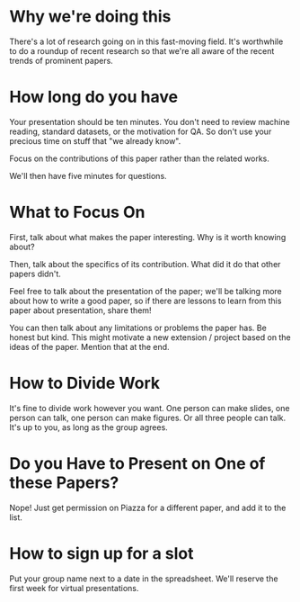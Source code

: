 
Why we're doing this
====================
There's a lot of research going on in this fast-moving field.  It's
worthwhile to do a roundup of recent research so that we're all aware
of the recent trends of prominent papers.

How long do you have
====================
Your presentation should be ten minutes.  You don't need to review
machine reading, standard datasets, or the motivation for QA.  So
don't use your precious time on stuff that "we already know".

Focus on the contributions of this paper rather than the related
works.

We'll then have five minutes for questions.

What to Focus On
================
First, talk about what makes the paper interesting.  Why is it worth
knowing about?

Then, talk about the specifics of its contribution.  What did it do
that other papers didn't.

Feel free to talk about the presentation of the paper; we'll be
talking more about how to write a good paper, so if there are lessons
to learn from this paper about presentation, share them!

You can then talk about any limitations or problems the paper has.  Be
honest but kind.  This might motivate a new extension / project based
on the ideas of the paper.  Mention that at the end.

How to Divide Work
==================
It's fine to divide work however you want.  One person can make
slides, one person can talk, one person can make figures.  Or all
three people can talk.  It's up to you, as long as the group agrees.

Do you Have to Present on One of these Papers?
==============================================
Nope!  Just get permission on Piazza for a different paper, and add it
to the list.

How to sign up for a slot
=========================
Put your group name next to a date in the spreadsheet.  We'll reserve
the first week for virtual presentations.
